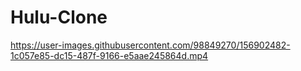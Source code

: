 # Hulu-Clone




https://user-images.githubusercontent.com/98849270/156902482-1c057e85-dc15-487f-9166-e5aae245864d.mp4

